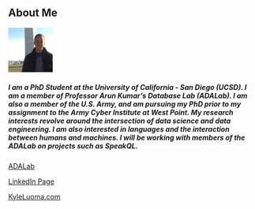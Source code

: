## About Me 
<img src="/assets/img/profile.jpg" width="90">

##### I am a PhD Student at the University of California - San Diego (UCSD). I am a member of Professor Arun Kumar's Database Lab (ADALab). I am also a member of the U.S. Army, and am pursuing my PhD prior to my assignment to the Army Cyber Institute at West Point. My research interests revolve around the intersection of data science and data engineering. I am also interested in languages and the interaction between humans and machines. I will be working with members of the ADALab on projects such as SpeakQL.

[ADALab](https://adalabucsd.github.io)

[LinkedIn Page](https://www.linkedin.com/in/kyle-luoma-9b43911b)

[KyleLuoma.com](https://kyleluoma.com)


